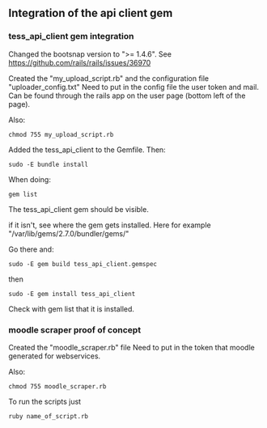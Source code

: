 ## Integration of the api client gem

 
### tess_api_client gem integration

Changed the bootsnap version to ">= 1.4.6". See https://github.com/rails/rails/issues/36970

Created the "my_upload_script.rb" and the configuration file "uploader_config.txt"
Need to put in the config file the user token and mail. 
Can be found through the rails app on the user page (bottom left of the page).

Also:

```
chmod 755 my_upload_script.rb
```

Added the tess_api_client to the Gemfile.
Then: 

```
sudo -E bundle install
```

When doing:

```
gem list
```

The tess_api_client gem should be visible.

if it isn't, see where the gem gets installed.
Here for example "/var/lib/gems/2.7.0/bundler/gems/"  

Go there and:

```
sudo -E gem build tess_api_client.gemspec
```

then

```
sudo -E gem install tess_api_client
```

Check with gem list that it is installed.

### moodle scraper proof of concept

Created the "moodle_scraper.rb" file
Need to put in the token that moodle generated for webservices.

Also:

```
chmod 755 moodle_scraper.rb
```

To run the scripts just 

```
ruby name_of_script.rb
```


